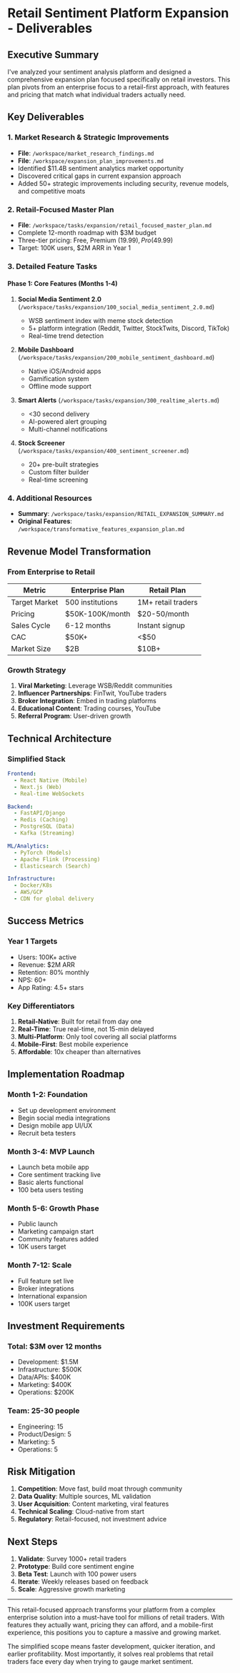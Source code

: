 # Retail Sentiment Platform Expansion - Deliverables

## Executive Summary
I've analyzed your sentiment analysis platform and designed a comprehensive expansion plan focused specifically on retail investors. This plan pivots from an enterprise focus to a retail-first approach, with features and pricing that match what individual traders actually need.

## Key Deliverables

### 1. Market Research & Strategic Improvements
- **File**: `/workspace/market_research_findings.md`
- **File**: `/workspace/expansion_plan_improvements.md`
- Identified $11.4B sentiment analytics market opportunity
- Discovered critical gaps in current expansion approach
- Added 50+ strategic improvements including security, revenue models, and competitive moats

### 2. Retail-Focused Master Plan
- **File**: `/workspace/tasks/expansion/retail_focused_master_plan.md`
- Complete 12-month roadmap with $3M budget
- Three-tier pricing: Free, Premium ($19.99), Pro ($49.99)
- Target: 100K users, $2M ARR in Year 1

### 3. Detailed Feature Tasks

#### Phase 1: Core Features (Months 1-4)
1. **Social Media Sentiment 2.0** (`/workspace/tasks/expansion/100_social_media_sentiment_2.0.md`)
   - WSB sentiment index with meme stock detection
   - 5+ platform integration (Reddit, Twitter, StockTwits, Discord, TikTok)
   - Real-time trend detection

2. **Mobile Dashboard** (`/workspace/tasks/expansion/200_mobile_sentiment_dashboard.md`)
   - Native iOS/Android apps
   - Gamification system
   - Offline mode support

3. **Smart Alerts** (`/workspace/tasks/expansion/300_realtime_alerts.md`)
   - <30 second delivery
   - AI-powered alert grouping
   - Multi-channel notifications

4. **Stock Screener** (`/workspace/tasks/expansion/400_sentiment_screener.md`)
   - 20+ pre-built strategies
   - Custom filter builder
   - Real-time screening

### 4. Additional Resources
- **Summary**: `/workspace/tasks/expansion/RETAIL_EXPANSION_SUMMARY.md`
- **Original Features**: `/workspace/transformative_features_expansion_plan.md`

## Revenue Model Transformation

### From Enterprise to Retail
| Metric | Enterprise Plan | Retail Plan |
|--------|----------------|-------------|
| Target Market | 500 institutions | 1M+ retail traders |
| Pricing | $50K-100K/month | $20-50/month |
| Sales Cycle | 6-12 months | Instant signup |
| CAC | $50K+ | <$50 |
| Market Size | $2B | $10B+ |

### Growth Strategy
1. **Viral Marketing**: Leverage WSB/Reddit communities
2. **Influencer Partnerships**: FinTwit, YouTube traders
3. **Broker Integration**: Embed in trading platforms
4. **Educational Content**: Trading courses, YouTube
5. **Referral Program**: User-driven growth

## Technical Architecture

### Simplified Stack
```yaml
Frontend:
  - React Native (Mobile)
  - Next.js (Web)
  - Real-time WebSockets

Backend:
  - FastAPI/Django
  - Redis (Caching)
  - PostgreSQL (Data)
  - Kafka (Streaming)

ML/Analytics:
  - PyTorch (Models)
  - Apache Flink (Processing)
  - Elasticsearch (Search)

Infrastructure:
  - Docker/K8s
  - AWS/GCP
  - CDN for global delivery
```

## Success Metrics

### Year 1 Targets
- Users: 100K+ active
- Revenue: $2M ARR
- Retention: 80% monthly
- NPS: 60+
- App Rating: 4.5+ stars

### Key Differentiators
1. **Retail-Native**: Built for retail from day one
2. **Real-Time**: True real-time, not 15-min delayed
3. **Multi-Platform**: Only tool covering all social platforms
4. **Mobile-First**: Best mobile experience
5. **Affordable**: 10x cheaper than alternatives

## Implementation Roadmap

### Month 1-2: Foundation
- Set up development environment
- Begin social media integrations
- Design mobile app UI/UX
- Recruit beta testers

### Month 3-4: MVP Launch
- Launch beta mobile app
- Core sentiment tracking live
- Basic alerts functional
- 100 beta users testing

### Month 5-6: Growth Phase
- Public launch
- Marketing campaign start
- Community features added
- 10K users target

### Month 7-12: Scale
- Full feature set live
- Broker integrations
- International expansion
- 100K users target

## Investment Requirements

### Total: $3M over 12 months
- Development: $1.5M
- Infrastructure: $500K
- Data/APIs: $400K
- Marketing: $400K
- Operations: $200K

### Team: 25-30 people
- Engineering: 15
- Product/Design: 5
- Marketing: 5
- Operations: 5

## Risk Mitigation

1. **Competition**: Move fast, build moat through community
2. **Data Quality**: Multiple sources, ML validation
3. **User Acquisition**: Content marketing, viral features
4. **Technical Scaling**: Cloud-native from start
5. **Regulatory**: Retail-focused, not investment advice

## Next Steps

1. **Validate**: Survey 1000+ retail traders
2. **Prototype**: Build core sentiment engine
3. **Beta Test**: Launch with 100 power users
4. **Iterate**: Weekly releases based on feedback
5. **Scale**: Aggressive growth marketing

---

This retail-focused approach transforms your platform from a complex enterprise solution into a must-have tool for millions of retail traders. With features they actually want, pricing they can afford, and a mobile-first experience, this positions you to capture a massive and growing market.

The simplified scope means faster development, quicker iteration, and earlier profitability. Most importantly, it solves real problems that retail traders face every day when trying to gauge market sentiment.